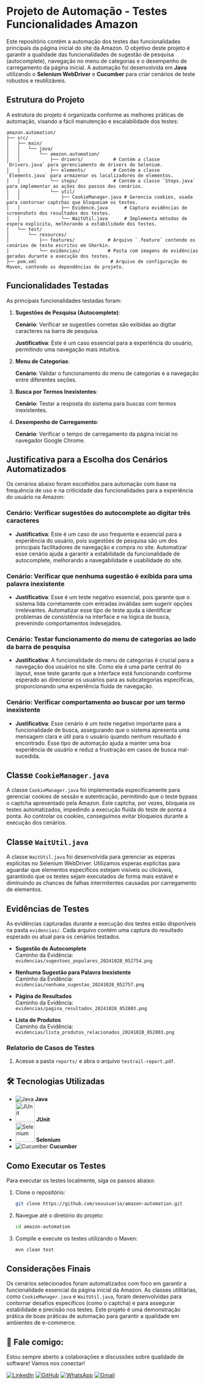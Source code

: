 # Projeto de Automação - Testes Funcionalidades Amazon

Este repositório contém a automação dos testes das funcionalidades principais da página inicial do site da Amazon. O objetivo deste projeto é garantir a qualidade das funcionalidades de sugestão de pesquisa (autocomplete), navegação no menu de categorias e o desempenho de carregamento da página inicial. A automação foi desenvolvida em **Java** utilizando o **Selenium WebDriver** e **Cucumber** para criar cenários de teste robustos e reutilizáveis.

## Estrutura do Projeto

A estrutura do projeto é organizada conforme as melhores práticas de automação, visando a fácil manutenção e escalabilidade dos testes:

```
amazon.automation/
├── src/
│   ├── main/
│   │   └── java/
│   │       └── amazon.automation/
│   │           ├── drivers/           # Contém a classe `Drivers.java` para gerenciamento de drivers do Selenium.
│   │           ├── elements/          # Contém a classe `Elements.java` para armazenar os localizadores de elementos.
│   │           └── steps/             # Contém a classe `Steps.java` para implementar as ações dos passos dos cenários.
│   │           └── util/
│   │               ├── CookieManager.java # Gerencia cookies, usada para contornar captchas que bloqueiam os testes.
│   │               ├── Evidence.java      # Captura evidências de screenshots dos resultados dos testes.
│   │               └── WaitUtil.java      # Implementa métodos de espera explícita, melhorando a estabilidade dos testes.
│   └── test/
│       └── resources/
│           ├── features/            # Arquivo `.feature` contendo os cenários de teste escritos em Gherkin.
│           └── evidencias/          # Pasta com imagens de evidências geradas durante a execução dos testes.
├── pom.xml                           # Arquivo de configuração do Maven, contendo as dependências do projeto.
```

## Funcionalidades Testadas

As principais funcionalidades testadas foram:

1. **Sugestões de Pesquisa (Autocomplete)**:

   **Cenário**: Verificar se sugestões corretas são exibidas ao digitar caracteres na barra de pesquisa.
    
   **Justificativa**: Este é um caso essencial para a experiência do usuário, permitindo uma navegação mais intuitiva.

2. **Menu de Categorias**:
   
   **Cenário**: Validar o funcionamento do menu de categorias e a navegação entre diferentes seções.
    
   
3. **Busca por Termos Inexistentes**:
    
   **Cenário**: Testar a resposta do sistema para buscas com termos inexistentes.
    
   
4. **Desempenho de Carregamento**:
    
   **Cenário**: Verificar o tempo de carregamento da página inicial no navegador Google Chrome.
    
   
## Justificativa para a Escolha dos Cenários Automatizados

Os cenários abaixo foram escolhidos para automação com base na frequência de uso e na criticidade das funcionalidades para a experiência do usuário na Amazon:

### Cenário: Verificar sugestões do autocomplete ao digitar três caracteres
- **Justificativa**: Este é um caso de uso frequente e essencial para a experiência do usuário, pois sugestões de pesquisa são um dos principais facilitadores de navegação e compra no site. Automatizar esse cenário ajuda a garantir a estabilidade da funcionalidade de autocomplete, melhorando a navegabilidade e usabilidade do site.

### Cenário: Verificar que nenhuma sugestão é exibida para uma palavra inexistente
- **Justificativa**: Esse é um teste negativo essencial, pois garante que o sistema lida corretamente com entradas inválidas sem sugerir opções irrelevantes. Automatizar esse tipo de teste ajuda a identificar problemas de consistência na interface e na lógica de busca, prevenindo comportamentos indesejados.

### Cenário: Testar funcionamento do menu de categorias ao lado da barra de pesquisa
- **Justificativa**: A funcionalidade do menu de categorias é crucial para a navegação dos usuários no site. Como ela é uma parte central do layout, esse teste garante que a interface está funcionando conforme esperado ao direcionar os usuários para as subcategorias específicas, proporcionando uma experiência fluida de navegação.

### Cenário: Verificar comportamento ao buscar por um termo inexistente
- **Justificativa**: Esse cenário é um teste negativo importante para a funcionalidade de busca, assegurando que o sistema apresenta uma mensagem clara e útil para o usuário quando nenhum resultado é encontrado. Esse tipo de automação ajuda a manter uma boa experiência de usuário e reduz a frustração em casos de busca mal-sucedida.


## Classe `CookieManager.java`

A classe `CookieManager.java` foi implementada especificamente para gerenciar cookies de sessão e autenticação, permitindo que o teste bypass o captcha apresentado pela Amazon. Este captcha, por vezes, bloqueia os testes automatizados, impedindo a execução fluida do teste de ponta a ponta. Ao controlar os cookies, conseguimos evitar bloqueios durante a execução dos cenários.

## Classe `WaitUtil.java`

A classe `WaitUtil.java` foi desenvolvida para gerenciar as esperas explícitas no Selenium WebDriver. Utilizamos esperas explícitas para aguardar que elementos específicos estejam visíveis ou clicáveis, garantindo que os testes sejam executados de forma mais estável e diminuindo as chances de falhas intermitentes causadas por carregamento de elementos.

## Evidências de Testes

As evidências capturadas durante a execução dos testes estão disponíveis na pasta `evidencias/`. Cada arquivo contém uma captura do resultado esperado ou atual para os cenários testados.

- **Sugestão de Autocomplete**  
  Caminho da Evidência: `evidencias/sugestoes_populares_20241028_052754.png`

- **Nenhuma Sugestão para Palavra Inexistente**  
  Caminho da Evidência: `evidencias/nenhuma_sugestao_20241028_052757.png`

- **Página de Resultados**  
  Caminho da Evidência: `evidencias/pagina_resultados_20241028_052803.png`

- **Lista de Produtos**  
  Caminho da Evidência: `evidencias/lista_produtos_relacionados_20241028_052803.png`



### Relatorio de Casos de Testes

1. Acesse a pasta `reports/` e abra o arquivo `testrail-report.pdf`.

## 🛠 Tecnologias Utilizadas

- ![Java](https://img.icons8.com/color/48/000000/java-coffee-cup-logo.png) **Java**
- <img src="https://junit.org/junit5/assets/img/junit5-logo.png" alt="JUnit" width="50" /> **JUnit**
- <img src="https://upload.wikimedia.org/wikipedia/commons/d/d5/Selenium_Logo.png" alt="Selenium" width="50" /> **Selenium**
- ![Cucumber](https://img.icons8.com/color/48/000000/cucumber.png) **Cucumber**

## Como Executar os Testes

Para executar os testes localmente, siga os passos abaixo:

1. Clone o repositório:
   ```bash
   git clone https://github.com/seuusuario/amazon-automation.git
   ```
2. Navegue até o diretório do projeto:
   ```bash
   cd amazon-automation
   ```
3. Compile e execute os testes utilizando o Maven:
   ```bash
   mvn clean test
   ```
   

## Considerações Finais

Os cenários selecionados foram automatizados com foco em garantir a funcionalidade essencial da página inicial da Amazon. As classes utilitárias, como `CookieManager.java` e `WaitUtil.java`, foram desenvolvidas para contornar desafios específicos (como o captcha) e para assegurar estabilidade e precisão nos testes. Este projeto é uma demonstração prática de boas práticas de automação para garantir a qualidade em ambientes de e-commerce.

## 🤝 Fale comigo: 

Estou sempre aberto a colaborações e discussões sobre qualidade de software! Vamos nos conectar!

[![LinkedIn](https://img.shields.io/badge/LinkedIn-0077B5?style=for-the-badge&logo=linkedin&logoColor=white)](https://www.linkedin.com/in/nilsondasilvabrites/)
[![GitHub](https://img.shields.io/badge/GitHub-100000?style=for-the-badge&logo=github&logoColor=white)](https://github.com/nilrd)
[![WhatsApp](https://img.shields.io/badge/WhatsApp-25D366?style=for-the-badge&logo=whatsapp&logoColor=white)](https://wa.me/5511940825120)
[![Gmail](https://img.shields.io/badge/Gmail-333333?style=for-the-badge&logo=gmail&logoColor=red)](mailto:nilson.brites@gmail.com)
